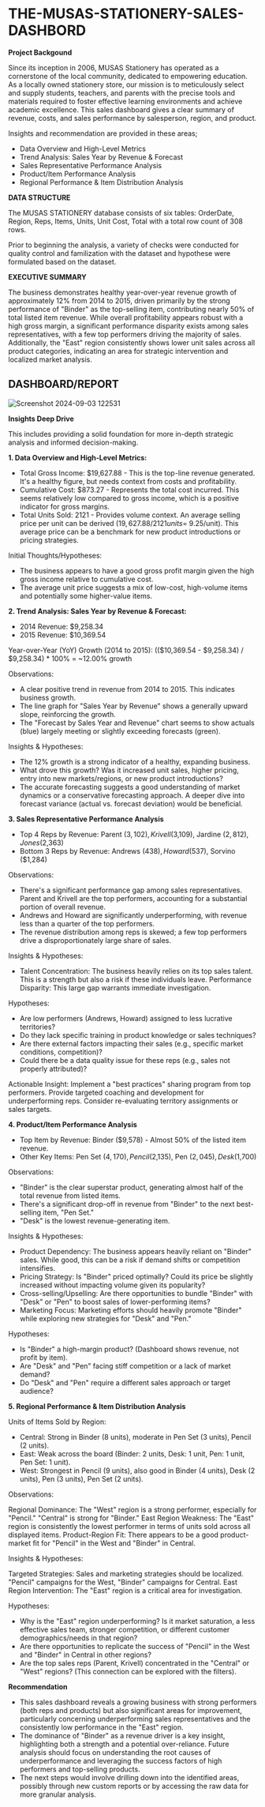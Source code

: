 # THE-MUSAS-STATIONERY-SALES-DASHBORD

**Project Backgound**

Since its inception in 2006, MUSAS Stationery has operated as a cornerstone of the local community, dedicated to empowering education. As a locally owned stationery store, our mission is to meticulously select and supply students, teachers, and parents with the precise tools and materials required to foster effective learning environments and achieve academic excellence.
This sales dashboard gives a clear summary of revenue, costs, and sales performance by salesperson, region, and product.

Insights and recommendation are provided in these areas;

- Data Overview and High-Level Metrics
- Trend Analysis: Sales Year by Revenue & Forecast
- Sales Representative Performance Analysis
- Product/Item Performance Analysis
-  Regional Performance & Item Distribution Analysis

  **DATA STRUCTURE**
  
The MUSAS STATIONERY database consists of six tables: OrderDate, Region, Reps, Items, Units, Unit Cost, Total with a total row count of 308 rows. 

Prior to beginning the analysis, a variety of checks were conducted for quality control and familization with the dataset and hypothese were formulated based on the dataset.

**EXECUTIVE SUMMARY**

   The business demonstrates healthy year-over-year revenue growth of approximately 12% from 2014 to 2015, driven primarily by the strong performance of "Binder" as the top-selling item, contributing nearly 50% of total listed item revenue. While overall profitability appears robust with a high gross margin, a significant performance disparity exists among sales representatives, with a few top performers driving the majority of sales. Additionally, the "East" region consistently shows lower unit sales across all product categories, indicating an area for strategic intervention and localized market analysis.

   **DASHBOARD/REPORT**
----
![Screenshot 2024-09-03 122531](https://github.com/user-attachments/assets/f86d8eb5-09cb-4f2d-97c0-ac8a45c3e66e)

   
**Insights Deep Drive**

This includes providing a solid foundation for more in-depth strategic analysis and informed decision-making.

**1. Data Overview and High-Level Metrics:**
   
   - Total Gross Income: $19,627.88 - This is the top-line revenue generated. It's a healthy figure, but needs context from costs and profitability.
   - Cumulative Cost: $873.27 - Represents the total cost incurred. This seems relatively low compared to gross income, which is a positive indicator for gross margins.
   - Total Units Sold: 2121 - Provides volume context. An average selling price per unit can be derived ($19,627.88 / 2121 units = ~$9.25/unit). This average price can be a benchmark for new product introductions or pricing strategies.

Initial Thoughts/Hypotheses:

- The business appears to have a good gross profit margin given the high gross income relative to cumulative cost.
- The average unit price suggests a mix of low-cost, high-volume items and potentially some higher-value items.

**2. Trend Analysis: Sales Year by Revenue & Forecast:**

   - 2014 Revenue: $9,258.34
   - 2015 Revenue: $10,369.54
     
Year-over-Year (YoY) Growth (2014 to 2015): (($10,369.54 - $9,258.34) / $9,258.34) * 100% = ~12.00% growth

Observations:

- A clear positive trend in revenue from 2014 to 2015. This indicates business growth.
- The line graph for "Sales Year by Revenue" shows a generally upward slope, reinforcing the growth.
- The "Forecast by Sales Year and Revenue" chart seems to show actuals (blue) largely meeting or slightly exceeding forecasts (green).
  
Insights & Hypotheses:

- The 12% growth is a strong indicator of a healthy, expanding business.
- What drove this growth? Was it increased unit sales, higher pricing, entry into new markets/regions, or new product introductions?
- The accurate forecasting suggests a good understanding of market dynamics or a conservative forecasting approach. A deeper dive into forecast variance (actual vs. forecast deviation) would be beneficial.

**3. Sales Representative Performance Analysis**

- Top 4 Reps by Revenue: Parent ($3,102), Krivell ($3,109), Jardine ($2,812), Jones ($2,363)
- Bottom 3 Reps by Revenue: Andrews ($438), Howard ($537), Sorvino ($1,284)
  
Observations:

- There's a significant performance gap among sales representatives. Parent and Krivell are the top performers, accounting for a substantial portion of overall revenue.
- Andrews and Howard are significantly underperforming, with revenue less than a quarter of the top performers.
- The revenue distribution among reps is skewed; a few top performers drive a disproportionately large share of sales.
  
Insights & Hypotheses:

- Talent Concentration: The business heavily relies on its top sales talent. This is a strength but also a risk if these individuals leave.
Performance Disparity: This large gap warrants immediate investigation.

Hypotheses:
- Are low performers (Andrews, Howard) assigned to less lucrative territories?
- Do they lack specific training in product knowledge or sales techniques?
- Are there external factors impacting their sales (e.g., specific market conditions, competition)?
- Could there be a data quality issue for these reps (e.g., sales not properly attributed)?

Actionable Insight: Implement a "best practices" sharing program from top performers. Provide targeted coaching and development for underperforming reps. Consider re-evaluating territory assignments or sales targets.

**4. Product/Item Performance Analysis**

- Top Item by Revenue: Binder ($9,578) - Almost 50% of the listed item revenue.
- Other Key Items: Pen Set ($4,170), Pencil ($2,135), Pen ($2,045), Desk ($1,700)
  
Observations:

- "Binder" is the clear superstar product, generating almost half of the total revenue from listed items.
- There's a significant drop-off in revenue from "Binder" to the next best-selling item, "Pen Set."
- "Desk" is the lowest revenue-generating item.
  
Insights & Hypotheses:

- Product Dependency: The business appears heavily reliant on "Binder" sales. While good, this can be a risk if demand shifts or competition intensifies.
- Pricing Strategy: Is "Binder" priced optimally? Could its price be slightly increased without impacting volume given its popularity?
- Cross-selling/Upselling: Are there opportunities to bundle "Binder" with "Desk" or "Pen" to boost sales of lower-performing items?
- Marketing Focus: Marketing efforts should heavily promote "Binder" while exploring new strategies for "Desk" and "Pen."
  
Hypotheses:

- Is "Binder" a high-margin product? (Dashboard shows revenue, not profit by item).
- Are "Desk" and "Pen" facing stiff competition or a lack of market demand?
- Do "Desk" and "Pen" require a different sales approach or target audience?

**5. Regional Performance & Item Distribution Analysis**

Units of Items Sold by Region:

- Central: Strong in Binder (8 units), moderate in Pen Set (3 units), Pencil (2 units).
- East: Weak across the board (Binder: 2 units, Desk: 1 unit, Pen: 1 unit, Pen Set: 1 unit).
- West: Strongest in Pencil (9 units), also good in Binder (4 units), Desk (2 units), Pen (3 units), Pen Set (2 units).

Observations:

Regional Dominance: The "West" region is a strong performer, especially for "Pencil." "Central" is strong for "Binder."
East Region Weakness: The "East" region is consistently the lowest performer in terms of units sold across all displayed items.
Product-Region Fit: There appears to be a good product-market fit for "Pencil" in the West and "Binder" in Central.

Insights & Hypotheses:

Targeted Strategies: Sales and marketing strategies should be localized. "Pencil" campaigns for the West, "Binder" campaigns for Central.
East Region Intervention: The "East" region is a critical area for investigation.

Hypotheses:
- Why is the "East" region underperforming? Is it market saturation, a less effective sales team, stronger competition, or different customer demographics/needs in that region?
- Are there opportunities to replicate the success of "Pencil" in the West and "Binder" in Central in other regions?
- Are the top sales reps (Parent, Krivell) concentrated in the "Central" or "West" regions? (This connection can be explored with the filters).

**Recommendation**

- This sales dashboard reveals a growing business with strong performers (both reps and products) but also significant areas for improvement, particularly concerning underperforming sales representatives and the consistently low performance in the "East" region. 
- The dominance of "Binder" as a revenue driver is a key insight, highlighting both a strength and a potential over-reliance. Future analysis should focus on understanding the root causes of underperformance and leveraging the success factors of high performers and top-selling products. 
- The next steps would involve drilling down into the identified areas, possibly through new custom reports or by accessing the raw data for more granular analysis.






